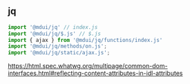 ## jq

```js
import '@mdui/jq' // index.js
import '@mdui/jq/$.js' // $.js
import { ajax } from '@mdui/jq/functions/index.js'
import '@mdui/jq/methods/on.js';
import '@mdui/jq/static/ajax.js';
```

https://html.spec.whatwg.org/multipage/common-dom-interfaces.html#reflecting-content-attributes-in-idl-attributes
